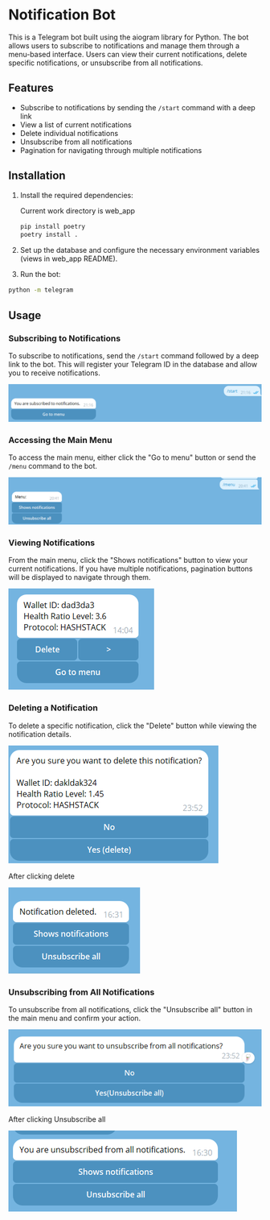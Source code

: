 # Notification Bot

This is a Telegram bot built using the aiogram library for Python. The bot allows users to subscribe to notifications and manage them through a menu-based interface. Users can view their current notifications, delete specific notifications, or unsubscribe from all notifications.

## Features

- Subscribe to notifications by sending the `/start` command with a deep link
- View a list of current notifications
- Delete individual notifications
- Unsubscribe from all notifications
- Pagination for navigating through multiple notifications

## Installation

1. Install the required dependencies:

    Current work directory is web_app
    ```bash
    pip install poetry
    poetry install .
    ```

2. Set up the database and configure the necessary environment variables (views in web_app README).

3. Run the bot:

```bash
python -m telegram
```

## Usage

### Subscribing to Notifications

To subscribe to notifications, send the `/start` command followed by a deep link to the bot. This will register your Telegram ID in the database and allow you to receive notifications.

![Subscribe to Notifications](assets/subscribe.png)

### Accessing the Main Menu

To access the main menu, either click the "Go to menu" button or send the `/menu` command to the bot.

![Main Menu](assets/main_menu.png)

### Viewing Notifications

From the main menu, click the "Shows notifications" button to view your current notifications. If you have multiple notifications, pagination buttons will be displayed to navigate through them.

![View Notifications](assets/view_notifications.png)

### Deleting a Notification

To delete a specific notification, click the "Delete" button while viewing the notification details.

![Delete Notification](assets/delete_notification.png)

After clicking delete

![Post confirm delete Notification](assets/post_confirm_delete_notification.png)

### Unsubscribing from All Notifications

To unsubscribe from all notifications, click the "Unsubscribe all" button in the main menu and confirm your action.

![Unsubscribe from All Notifications](assets/unsubscribe_all.png)

After clicking Unsubscribe all

![Post confirm Unsubscribe from All Notifications](assets/post_confim_unsubscribe_all.png)